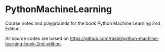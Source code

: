 # PythonMachineLearning

Course notes and playgrounds for the book Python Machine Learning 2nd Edition.

All source codes are based on https://github.com/rasbt/python-machine-learning-book-2nd-edition.
